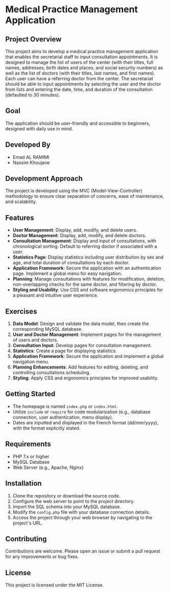 # Medical Practice Management Application

## Project Overview
This project aims to develop a medical practice management application that enables the secretarial staff to input consultation appointments. It is designed to manage the list of users of the center (with their titles, full names, addresses, birth dates and places, and social security numbers) as well as the list of doctors (with their titles, last names, and first names). Each user can have a referring doctor from the center. The secretariat should be able to input appointments by selecting the user and the doctor from lists and entering the date, time, and duration of the consultation (defaulted to 30 minutes).

## Goal
The application should be user-friendly and accessible to beginners, designed with daily use in mind.

## Developed By
- Emad AL RAMIMI
- Nassim Khoujane

## Development Approach
The project is developed using the MVC (Model-View-Controller) methodology to ensure clear separation of concerns, ease of maintenance, and scalability.

## Features
- **User Management**: Display, add, modify, and delete users.
- **Doctor Management**: Display, add, modify, and delete doctors.
- **Consultation Management**: Display and input of consultations, with chronological sorting. Default to referring doctor if associated with a user.
- **Statistics Page**: Display statistics including user distribution by sex and age, and total duration of consultations by each doctor.
- **Application Framework**: Secure the application with an authentication page. Implement a global menu for easy navigation.
- **Planning**: Manage consultations with features for modification, deletion, non-overlapping checks for the same doctor, and filtering by doctor.
- **Styling and Usability**: Use CSS and software ergonomics principles for a pleasant and intuitive user experience.

## Exercises
1. **Data Model**: Design and validate the data model, then create the corresponding MySQL database.
2. **User and Doctor Management**: Implement pages for the management of users and doctors.
3. **Consultation Input**: Develop pages for consultation management.
4. **Statistics**: Create a page for displaying statistics.
5. **Application Framework**: Secure the application and implement a global navigation menu.
6. **Planning Enhancements**: Add features for editing, deleting, and controlling consultations scheduling.
7. **Styling**: Apply CSS and ergonomics principles for improved usability.

## Getting Started
- The homepage is named `index.php` or `index.html`.
- Utilize `include` or `require` for code modularization (e.g., database connection, user authentication, menu display).
- Dates are inputted and displayed in the French format (dd/mm/yyyy), with the format explicitly stated.

## Requirements
- PHP 7.x or higher
- MySQL Database
- Web Server (e.g., Apache, Nginx)

## Installation
1. Clone the repository or download the source code.
2. Configure the web server to point to the project directory.
3. Import the SQL schema into your MySQL database.
4. Modify the `config.php` file with your database connection details.
5. Access the project through your web browser by navigating to the project's URL.

## Contributing
Contributions are welcome. Please open an issue or submit a pull request for any improvements or bug fixes.

## License
This project is licensed under the MIT License.
